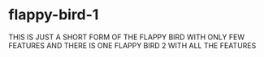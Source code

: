 # flappy-bird-1
THIS IS JUST A SHORT FORM OF THE FLAPPY BIRD WITH ONLY FEW FEATURES AND THERE IS ONE FLAPPY BIRD 2 WITH ALL THE FEATURES
